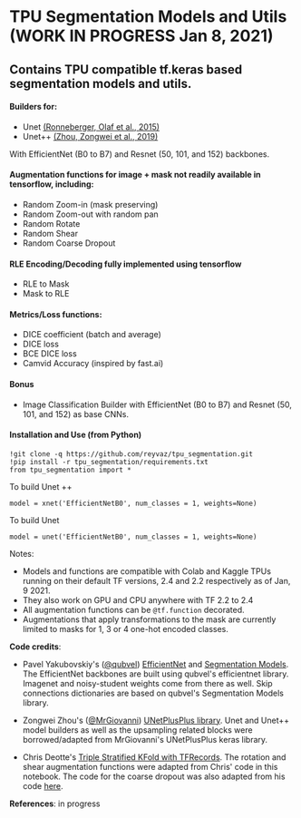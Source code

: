 
# TPU Segmentation Models and Utils (WORK IN PROGRESS Jan 8, 2021)


## Contains TPU compatible tf.keras based segmentation models and utils. 

#### Builders for:

- Unet [(Ronneberger, Olaf et al., 2015)](https://arxiv.org/abs/1505.04597)
- Unet++ [(Zhou, Zongwei et al., 2019)](https://arxiv.org/abs/1912.05074)

With EfficientNet (B0 to B7) and Resnet (50, 101, and 152) backbones. 

#### Augmentation functions for image + mask not readily available in tensorflow, including:

- Random Zoom-in (mask preserving)
- Random Zoom-out with random pan
- Random Rotate
- Random Shear
- Random Coarse Dropout

#### RLE Encoding/Decoding fully implemented using tensorflow

- RLE to Mask
- Mask to RLE

#### Metrics/Loss functions:
- DICE coefficient (batch and average)
- DICE loss
- BCE DICE loss
- Camvid Accuracy (inspired by fast.ai)

#### Bonus
- Image Classification Builder with EfficientNet (B0 to B7) and Resnet (50, 101, and 152) as base CNNs. 

#### Installation and Use (from Python)
```
!git clone -q https://github.com/reyvaz/tpu_segmentation.git
!pip install -r tpu_segmentation/requirements.txt
from tpu_segmentation import *
```

To build Unet ++ 
```
model = xnet('EfficientNetB0', num_classes = 1, weights=None)
```

To build Unet
```
model = unet('EfficientNetB0', num_classes = 1, weights=None)
```

Notes:

- Models and functions are compatible with Colab and Kaggle TPUs running on their default TF versions, 2.4 and 2.2 respectively as of Jan, 9 2021.
- They also work on GPU and CPU anywhere with TF 2.2 to 2.4
- All augmentation functions can be `@tf.function` decorated. 
- Augmentations that apply transformations to the mask are currently limited to masks for 1, 3 or 4 one-hot encoded classes. 


**Code credits**: 

- Pavel Yakubovskiy's ([@qubvel](https://github.com/qubvel)) [EfficientNet](https://github.com/qubvel/efficientnet) and [Segmentation Models](https://github.com/qubvel/segmentation_models). The EfficientNet backbones are built using qubvel's efficientnet library. Imagenet and noisy-student weights come from there as well. Skip connections dictionaries are based on qubvel's Segmentation Models library. 

- Zongwei Zhou's ([@MrGiovanni](https://github.com/MrGiovanni)) [UNetPlusPlus library](https://github.com/MrGiovanni/UNetPlusPlus). Unet and Unet++ model builders as well as the upsampling related blocks were borrowed/adapted from MrGiovanni's UNetPlusPlus keras library. 

- Chris Deotte's [Triple Stratified KFold with TFRecords](https://www.kaggle.com/cdeotte/triple-stratified-kfold-with-tfrecords/notebook). The rotation and shear augmentation functions were adapted from Chris' code in this notebook. The code for the coarse dropout was also adapted from his code [here](https://www.kaggle.com/c/siim-isic-melanoma-classification/discussion/169721).



**References**:
in progress

<br>















